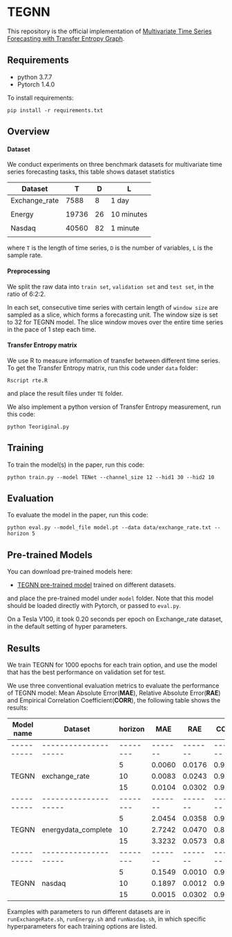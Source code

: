 # TEGNN

This repository is the official implementation of [Multivariate Time Series Forecasting with Transfer Entropy Graph](https://arxiv.org/abs/2005.01185). 

## Requirements
- python 3.7.7
- Pytorch 1.4.0

To install requirements:

```setup
pip install -r requirements.txt
```

## Overview

#### Dataset

We conduct experiments on three benchmark datasets for multivariate time series forecasting tasks, this table shows dataset statistics

| Dataset      | T                  | D       | L          |
| -------------|--------------------| --------| -----------|
| Exchange_rate|7588                |    8    |  1 day     |
|              |                    |         |            |
| Energy       |19736               |    26   |  10 minutes|
|              |                    |         |            |
| Nasdaq       |40560               |    82   |  1 minute  |
|              |                    |         |            |

where `T` is the length of time series, `D` is the number of variables, `L` is the sample rate.
 
#### Preprocessing
We split the raw data into `train set`, `validation set` and `test set`, in the ratio of 6:2:2. 

In each set, consecutive time series
with certain length of `window size` are sampled as a slice, which forms a forecasting unit. The window size is set to 32 for TEGNN model. The slice window moves over the entire 
time series in the pace of 1 step each time.  

#### Transfer Entropy matrix

We use R to measure information of transfer between different time series. To get the Transfer Entropy matrix, run this code under `data` folder:
```TE matrix
Rscript rte.R
```
and place the result files under `TE` folder.

We also implement a python version of Transfer Entropy measurement, run this code:
```TE matrix 2
python Teoriginal.py
```

## Training

To train the model(s) in the paper, run this code:

```train
python train.py --model TENet --channel_size 12 --hid1 30 --hid2 10
```

## Evaluation

To evaluate the model in the paper, run this code:

```eval
python eval.py --model_file model.pt --data data/exchange_rate.txt --horizon 5
```

## Pre-trained Models

You can download pre-trained models here:

- [TEGNN pre-trained model](https://drive.google.com/drive/folders/18y6ud7-uOyDPDaUYnzkCHGnKACSRdyOV?usp=sharing) trained on different datasets. 

and place the pre-trained model under `model` folder. Note that this model should be loaded directly with Pytorch,
or passed to `eval.py`.

On a Tesla V100, it took 0.20 seconds per epoch on Exchange_rate dataset, in the default setting of hyper parameters.



## Results

We train TEGNN for 1000 epochs for each train option, and use the model that has the best performance on validation
set for test. 
 
We use three conventional evaluation metrics to evaluate the performance of TEGNN model: Mean Absolute Error(**MAE**),
Relative Absolute Error(**RAE**) and Empirical Correlation Coefficient(**CORR**), the following table shows the results:



| Model name| Dataset            | horizon | MAE    | RAE    | CORR   |
| ----------|--------------------| --------| -------| -------| -------|
| ----------|--------------------| --------| -------| -------| -------|
|           |                    |    5    |  0.0060| 0.0176 | 0.9694 |
| TEGNN     |exchange_rate       |    10   |  0.0083| 0.0243 | 0.9548 |
|           |                    |    15   |  0.0104| 0.0302 | 0.9438 |
| ----------|--------------------| --------| -------| -------| -------|
|           |                    |    5    |  2.0454| 0.0358 | 0.9267 |
| TEGNN     |energydata_complete |    10   |  2.7242| 0.0470 | 0.8673 |
|           |                    |    15   |  3.3232| 0.0573 | 0.8221 |
| ----------|--------------------| --------| -------| -------| -------|
|           |                    |    5    |  0.1549| 0.0010 | 0.9951 |
| TEGNN     |nasdaq              |    10   |  0.1897| 0.0012 | 0.9922 |
|           |                    |    15   |  0.0015| 0.0302 | 0.9887 |

Examples with parameters to run different datasets are in `runExchangeRate.sh`, `runEnergy.sh` and `runNasdaq.sh`, in which specific
hyperparameters for each training options are listed.







